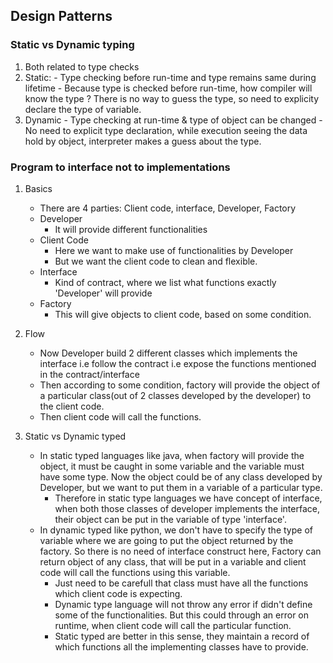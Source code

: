## Design Patterns 

### Static vs Dynamic typing 
1. Both related to type checks 
2. Static: 
		- Type checking before run-time and type remains same during lifetime
		- Because type is checked before run-time, how compiler will know the type ? There is no way to guess the type, so need to explicity declare the type of variable.
3. Dynamic
		- Type checking at run-time & type of object can be changed
		- No need to explicit type declaration, while execution seeing the data hold by object, interpreter makes a guess about the type.

### Program to interface not to implementations
1. Basics
	- There are 4 parties: Client code, interface, Developer, Factory
	- Developer
		- It will provide different functionalities
	- Client Code
		- Here we want to make use of functionalities by Developer
		- But we want the client code to clean and flexible.
	- Interface
		- Kind of contract, where we list what functions exactly 'Developer' will provide
	- Factory
		- This will give objects to client code, based on some condition.

2. Flow
	- Now Developer build 2 different classes which implements the interface i.e follow the contract i.e expose the functions mentioned in the contract/interface
	- Then according to some condition, factory will provide the object of a particular class(out of 2 classes developed by the developer) to the client code. 
	- Then client code will call the functions. 

3. Static vs Dynamic typed
	- In static typed languages like java, when factory will provide the object, it must be caught in some variable and the variable must have some type. Now the object could be of any class developed by Developer, but we want to put them in a variable of a particular type. 
		- Therefore in static type languages we have concept of interface, when both those classes of developer implements the interface, their object can be put in the variable of type 'interface'. 
	- In dynamic typed like python, we don't have to specify the type of variable where we are going to put the object returned by the factory. So there is no need of interface construct here, Factory can return object of any class, that will be put in a variable and client code will call the functions using this variable. 
		- Just need to be carefull that class must have all the functions which client code is expecting.
		- Dynamic type language will not throw any error if didn't define some of the functionalities. But this could through an error on runtime, when client code will call the particular function. 
		- Static typed are better in this sense, they maintain a record of which functions all the implementing classes have to provide. 